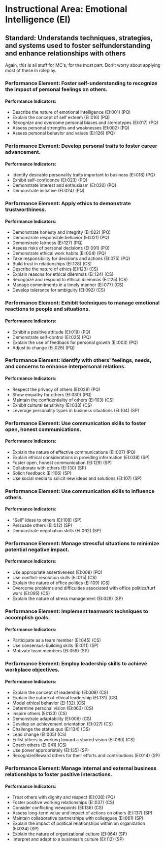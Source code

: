 # Instructional Area: Emotional Intelligence (EI)

## Standard: Understands techniques, strategies, and systems used to foster selfunderstanding and enhance relationships with others

Again, this is all stuff for MC's, for the most part. Don't worry about applying most of these in roleplay.

### Performance Element: Foster self-understanding to recognize the impact of personal feelings on others.

#### Performance Indicators:

* Describe the nature of emotional intelligence (EI:001) (PQ)
* Explain the concept of self esteem (EI:016) (PQ)
* Recognize and overcome personal biases and stereotypes (EI:017) (PQ)
* Assess personal strengths and weaknesses (EI:002) (PQ)
* Assess personal behavior and values (EI:126) (PQ)

### Performance Element: Develop personal traits to foster career advancement.

#### Performance Indicators:

* Identify desirable personality traits important to business (EI:018) (PQ)
* Exhibit self-confidence (EI:023) (PQ)
* Demonstrate interest and enthusiasm (EI:020) (PQ)
* Demonstrate initiative (EI:024) (PQ)

### Performance Element: Apply ethics to demonstrate trustworthiness.

#### Performance Indicators:

* Demonstrate honesty and integrity (EI:022) (PQ)
* Demonstrate responsible behavior (EI:021) (PQ)
* Demonstrate fairness (EI:127) (PQ)
* Assess risks of personal decisions (EI:091) (PQ)
* Demonstrate ethical work habits (EI:004) (PQ)
* Take responsibility for decisions and actions (EI:075) (PQ)
* Build trust in relationships (EI:128) (CS)
* Describe the nature of ethics (EI:123) (CS)
* Explain reasons for ethical dilemmas (EI:124) (CS)
* Recognize and respond to ethical dilemmas (EI:125) (CS)
* Manage commitments in a timely manner (EI:077) (CS)
* Develop tolerance for ambiguity (EI:092) (CS)

### Performance Element: Exhibit techniques to manage emotional reactions to people and situations.

#### Performance Indicators:

* Exhibit a positive attitude (EI:019) (PQ)
* Demonstrate self-control (EI:025) (PQ)
* Explain the use of feedback for personal growth (EI:003) (PQ)
* Adjust to change (EI:026) (PQ)

### Performance Element: Identify with others' feelings, needs, and concerns to enhance interpersonal relations.

#### Performance Indicators:

* Respect the privacy of others (EI:029) (PQ)
* Show empathy for others (EI:030) (PQ)
* Maintain the confidentiality of others (EI:103) (CS)
* Exhibit cultural sensitivity (EI:033) (CS)
* Leverage personality types in business situations (EI:104) (SP)

### Performance Element: Use communication skills to foster open, honest communications.

#### Performance Indicators:

* Explain the nature of effective communications (EI:007) (PQ)
* Explain ethical considerations in providing information (EI:038) (SP)
* Foster open, honest communication (EI:129) (SP)
* Collaborate with others (EI:130) (SP)
* Solicit feedback (EI:106) (SP)
* Use social media to solicit new ideas and solutions (EI:107) (SP)

### Performance Element: Use communication skills to influence others.

#### Performance Indicators:

* "Sell" ideas to others (EI:108) (SP)
* Persuade others (EI:012) (SP)
* Demonstrate negotiation skills (EI:062) (SP)

### Performance Element: Manage stressful situations to minimize potential negative impact.

#### Performance Indicators:

* Use appropriate assertiveness (EI:008) (PQ)
* Use conflict-resolution skills (EI:015) (CS)
* Explain the nature of office politics (EI:109) (CS)
* Overcome problems and difficulties associated with office politics/turf wars (EI:095) (CS)
* Explain the nature of stress management (EI:028) (SP)

### Performance Element: Implement teamwork techniques to accomplish goals.

#### Performance Indicators:

* Participate as a team member (EI:045) (CS)
* Use consensus-building skills (EI:011) (SP)
* Motivate team members (EI:059) (SP)

### Performance Element: Employ leadership skills to achieve workplace objectives.

#### Performance Indicators:

* Explain the concept of leadership (EI:009) (CS)
* Explain the nature of ethical leadership (EI:131) (CS)
* Model ethical behavior (EI:132) (CS)
* Determine personal vision (EI:063) (CS)
* Inspire others (EI:133) (CS)
* Demonstrate adaptability (EI:006) (CS)
* Develop an achievement orientation (EI:027) (CS)
* Challenge the status quo (EI:134) (CS)
* Lead change (EI:005) (CS)
* Enlist others in working toward a shared vision (EI:060) (CS)
* Coach others (EI:041) (CS)
* Use power appropriately (EI:135) (SP)
* Recognize/Reward others for their efforts and contributions (EI:014) (SP)

### Performance Element: Manage internal and external business relationships to foster positive interactions.

#### Performance Indicators:

* Treat others with dignity and respect (EI:036) (PQ)
* Foster positive working relationships (EI:037) (CS)
* Consider conflicting viewpoints (EI:136) (CS)
* Assess long-term value and impact of actions on others (EI:137) (SP)
* Maintain collaborative partnerships with colleagues (EI:061) (SP)
* Explain the impact of political relationships within an organization (EI:034) (SP)
* Explain the nature of organizational culture (EI:064) (SP)
* Interpret and adapt to a business's culture (EI:112) (SP)


